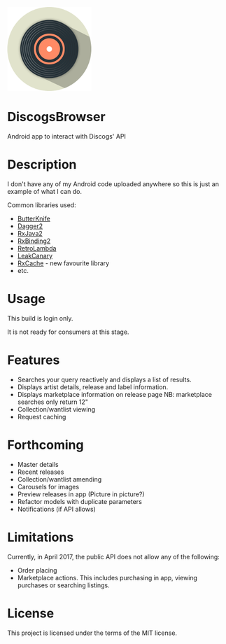 ![app_logo](app/src/main/res/drawable-xxxhdpi/ic_app.png)

# DiscogsBrowser
Android app to interact with Discogs' API

# Description

I don't have any of my Android code uploaded anywhere so this is just an example of what I can do.

Common libraries used:

* [ButterKnife](https://github.com/JakeWharton/butterknife)
* [Dagger2](https://google.github.io/dagger/)
* [RxJava2](https://github.com/ReactiveX/RxJava)
* [RxBinding2](https://github.com/JakeWharton/RxBinding)
* [RetroLambda](https://github.com/evant/gradle-retrolambda)
* [LeakCanary](https://github.com/square/leakcanary)
* [RxCache](https://github.com/VictorAlbertos/RxCache) - new favourite library
* etc.

# Usage

This build is login only.

It is not ready for consumers at this stage.

# Features

* Searches your query reactively and displays a list of results. 
* Displays artist details, release and label information.
* Displays marketplace information on release page NB: marketplace searches only return 12"
* Collection/wantlist viewing
* Request caching

# Forthcoming

* Master details
* Recent releases
* Collection/wantlist amending
* Carousels for images
* Preview releases in app (Picture in picture?)
* Refactor models with duplicate parameters
* Notifications (if API allows)

# Limitations

Currently, in April 2017, the public API does not allow any of the following:
* Order placing
* Marketplace actions. This includes purchasing in app, viewing purchases or searching listings.

# License

This project is licensed under the terms of the MIT license.